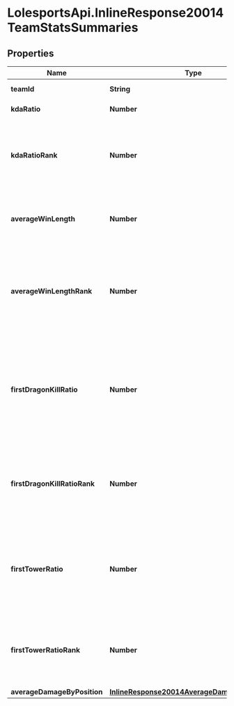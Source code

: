 # LolesportsApi.InlineResponse20014TeamStatsSummaries

## Properties
Name | Type | Description | Notes
------------ | ------------- | ------------- | -------------
**teamId** | **String** | Contains the team ID | 
**kdaRatio** | **Number** | The team&#x27;s KDA Ratio | 
**kdaRatioRank** | **Number** | The position the team ranks at compared to other teams&#x27; KDA ratio  | 
**averageWinLength** | **Number** | The average length of the team&#x27;s wins in seconds.  | 
**averageWinLengthRank** | **Number** | The position the team ranks at compared to other team&#x27;s average win lengths.  | 
**firstDragonKillRatio** | **Number** | The ratio of first dragons killed by this team compared to the total first dragons killed in this team&#x27;s matches.  | 
**firstDragonKillRatioRank** | **Number** | The position the teams ranks at compared to other team&#x27;s first dragon kill ratio  | 
**firstTowerRatio** | **Number** | The ratio of first tower secured by this team compared to the total first towers secured in this team&#x27;s matches.  | 
**firstTowerRatioRank** | **Number** | The position the teams ranks at compared to other team&#x27;s first tower ratio.  | 
**averageDamageByPosition** | [**InlineResponse20014AverageDamageByPosition**](InlineResponse20014AverageDamageByPosition.md) |  | 
